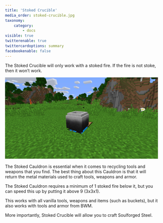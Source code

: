 ```yaml
---
title: 'Stoked Crucible'
media_order: stoked-crucible.jpg
taxonomy:
    category:
        - docs
visible: true
twitterenable: true
twittercardoptions: summary
facebookenable: false
---
```


The Stoked Crucible will only work with a stoked fire. If the fire is not stoke, then it won’t work. 

![](stoked-crucible.jpg)

The Stoked Cauldron is essential when it comes to recycling tools and weapons that you find. The best thing about this Cauldron is that it will return the metal materials used to craft tools, weapons and armor.

The Stoked Cauldron requires a minimum of 1 stoked fire below it, but you can speed this up by putting it above 9 (3x3x1).

This works with all vanilla tools, weapons and items (such as buckets), but it also works with tools and armor from BWM.

More importantly, Stoked  Crucible will allow you to craft Soulforged Steel.
